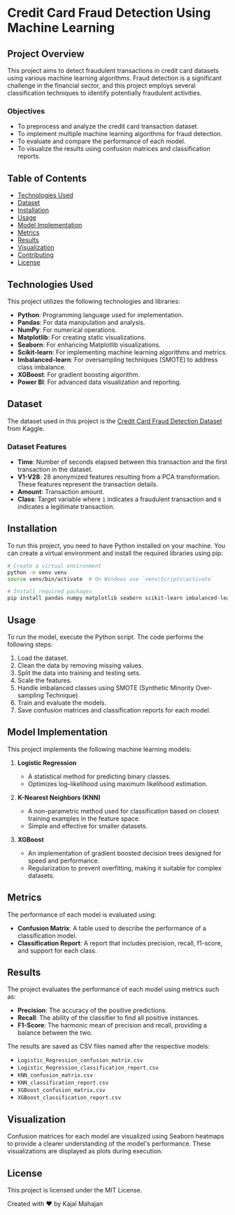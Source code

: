 # Credit Card Fraud Detection Using Machine Learning

## Project Overview
This project aims to detect fraudulent transactions in credit card datasets using various machine learning algorithms. Fraud detection is a significant challenge in the financial sector, and this project employs several classification techniques to identify potentially fraudulent activities.

### Objectives
- To preprocess and analyze the credit card transaction dataset.
- To implement multiple machine learning algorithms for fraud detection.
- To evaluate and compare the performance of each model.
- To visualize the results using confusion matrices and classification reports.

## Table of Contents
- [Technologies Used](#technologies-used)
- [Dataset](#dataset)
- [Installation](#installation)
- [Usage](#usage)
- [Model Implementation](#model-implementation)
- [Metrics](#metrics)
- [Results](#results)
- [Visualization](#visualization)
- [Contributing](#contributing)
- [License](#license)

## Technologies Used
This project utilizes the following technologies and libraries:
- **Python**: Programming language used for implementation.
- **Pandas**: For data manipulation and analysis.
- **NumPy**: For numerical operations.
- **Matplotlib**: For creating static visualizations.
- **Seaborn**: For enhancing Matplotlib visualizations.
- **Scikit-learn**: For implementing machine learning algorithms and metrics.
- **Imbalanced-learn**: For oversampling techniques (SMOTE) to address class imbalance.
- **XGBoost**: For gradient boosting algorithm.
- **Power BI**: For advanced data visualization and reporting.

## Dataset
The dataset used in this project is the [Credit Card Fraud Detection Dataset](https://www.kaggle.com/datasets/dalpozz/creditcard-fraud) from Kaggle.

### Dataset Features
- **Time**: Number of seconds elapsed between this transaction and the first transaction in the dataset.
- **V1-V28**: 28 anonymized features resulting from a PCA transformation. These features represent the transaction details.
- **Amount**: Transaction amount.
- **Class**: Target variable where `1` indicates a fraudulent transaction and `0` indicates a legitimate transaction.

## Installation
To run this project, you need to have Python installed on your machine. You can create a virtual environment and install the required libraries using pip:

```bash
# Create a virtual environment
python -m venv venv
source venv/bin/activate  # On Windows use `venv\Scripts\activate`

# Install required packages
pip install pandas numpy matplotlib seaborn scikit-learn imbalanced-learn xgboost
```

## Usage
To run the model, execute the Python script. The code performs the following steps:
1. Load the dataset.
2. Clean the data by removing missing values.
3. Split the data into training and testing sets.
4. Scale the features.
5. Handle imbalanced classes using SMOTE (Synthetic Minority Over-sampling Technique).
6. Train and evaluate the models.
7. Save confusion matrices and classification reports for each model.

## Model Implementation
This project implements the following machine learning models:

1. **Logistic Regression**
   - A statistical method for predicting binary classes.
   - Optimizes log-likelihood using maximum likelihood estimation.

2. **K-Nearest Neighbors (KNN)**
   - A non-parametric method used for classification based on closest training examples in the feature space.
   - Simple and effective for smaller datasets.

3. **XGBoost**
   - An implementation of gradient boosted decision trees designed for speed and performance.
   - Regularization to prevent overfitting, making it suitable for complex datasets.

## Metrics
The performance of each model is evaluated using:
- **Confusion Matrix**: A table used to describe the performance of a classification model.
- **Classification Report**: A report that includes precision, recall, f1-score, and support for each class.

## Results
The project evaluates the performance of each model using metrics such as:
- **Precision**: The accuracy of the positive predictions.
- **Recall**: The ability of the classifier to find all positive instances.
- **F1-Score**: The harmonic mean of precision and recall, providing a balance between the two.

The results are saved as CSV files named after the respective models:
- `Logistic_Regression_confusion_matrix.csv`
- `Logistic_Regression_classification_report.csv`
- `KNN_confusion_matrix.csv`
- `KNN_classification_report.csv`
- `XGBoost_confusion_matrix.csv`
- `XGBoost_classification_report.csv`

## Visualization
Confusion matrices for each model are visualized using Seaborn heatmaps to provide a clearer understanding of the model's performance. These visualizations are displayed as plots during execution.

## License
This project is licensed under the MIT License.

Created with ❤️ by Kajal Mahajan
